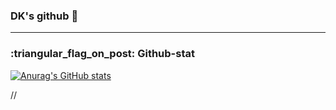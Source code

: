 ### DK's github 👋

---

<h3>:triangular_flag_on_post: Github-stat </h3>

[![Anurag's GitHub stats](https://github-readme-stats.vercel.app/api?username=kangdk95)](https://github.com/anuraghazra/github-readme-stats)

<!--
**kangdk95/kangdk95** is a ✨ _special_ ✨ repository because its `README.md` (this file) appears on your GitHub profile.

Here are some ideas to get you started:

- 🔭 I’m currently working on ...
- 🌱 I’m currently learning ...
- 👯 I’m looking to collaborate on ...
- 🤔 I’m looking for help with ...
- 💬 Ask me about ...
- 📫 How to reach me: ...
- 😄 Pronouns: ...
- ⚡ Fun fact: ...
-->
//
